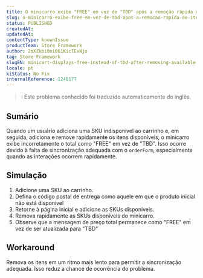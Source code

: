 ```yaml
---
title: O minicarro exibe "FREE" em vez de "TBD" após a remoção rápida de itens disponíveis
slug: o-minicarro-exibe-free-em-vez-de-tbd-apos-a-remocao-rapida-de-itens-disponiveis
status: PUBLISHED
createdAt: 
updatedAt: 
contentType: knownIssue
productTeam: Store Framework
author: 2mXZkbi0oi061KicTExNjo
tag: Store Framework
slugEN: minicart-displays-free-instead-of-tbd-after-removing-available-items-quickly
locale: pt
kiStatus: No Fix
internalReference: 1248177
---
```


>ℹ️ Este problema conhecido foi traduzido automaticamente do inglês.

## Sumário


Quando um usuário adiciona uma SKU indisponível ao carrinho e, em seguida, adiciona e remove rapidamente os itens disponíveis, o minicarro exibe incorretamente o total como "FREE" em vez de "TBD". Isso ocorre devido à falta de sincronização adequada com o `orderForm`, especialmente quando as interações ocorrem rapidamente.
## Simulação



1. Adicione uma SKU ao carrinho.
2. Defina o código postal de entrega como aquele em que o produto inicial não está disponível
3. Retorne à página inicial e adicione as SKUs disponíveis.
4. Remova rapidamente as SKUs disponíveis do minicarro.
5. Observe que a mensagem de preço total permanece como "FREE" em vez de ser atualizada para "TBD"
## Workaround


Remova os itens em um ritmo mais lento para permitir a sincronização adequada. Isso reduz a chance de ocorrência do problema.



